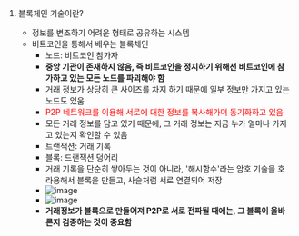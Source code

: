 1. 블록체인 기술이란?

    - 정보를 변조하기 어려운 형태로 공유하는 시스템
    - 비트코인을 통해서 배우는 블록체인
        - 노드: 비트코인 참가자
        - __중앙 기관이 존재하지 않음, 즉 비트코인을 정지하기 위해선 비트코인에 참가하고 있는 모든 노드를 파괴해야 함__
        - 거래 정보가 상당히 큰 사이즈를 차지 하기 때문에 일부 정보만 가지고 있는 노드도 있움
        - <span style="color:red">P2P 네트워크를 이용해 서로에 대한 정보를 복사해가며 동기화하고 있음</span>
        - 모든 거래 정보를 담고 있기 때문에, 그 거래 정보는 지금 누가 얼마나 가지고 있는지 확인할 수 있음
        - 트랜잭션: 거래 기록
        - 블록: 드랜잭션 덩어리 
        - 거래 기록을 단순히 쌓아두는 것이 아니라, '해시함수'라는 암호 기술을 호라용해서 블록을 만들고, 사슬처럼 서로 연결되어 저장
        - ![image](https://user-images.githubusercontent.com/58179041/124736454-faeb4600-df51-11eb-9109-6befbda35ba3.png)
        - ![image](https://user-images.githubusercontent.com/58179041/124736550-148c8d80-df52-11eb-9390-17190518ed82.png)
        - __거래정보가 블록으로 만들어져 P2P로 서로 전파될 때에는, 그 블록이 올바른지 검증하는 것이 중요함__



